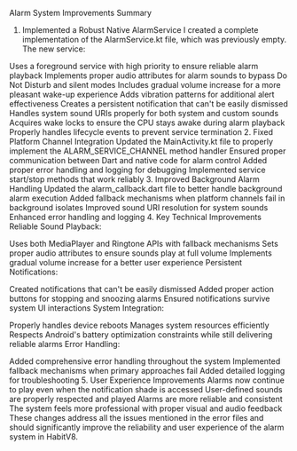 
Alarm System Improvements Summary
1. Implemented a Robust Native AlarmService
I created a complete implementation of the AlarmService.kt file, which was previously empty. The new service:

Uses a foreground service with high priority to ensure reliable alarm playback
Implements proper audio attributes for alarm sounds to bypass Do Not Disturb and silent modes
Includes gradual volume increase for a more pleasant wake-up experience
Adds vibration patterns for additional alert effectiveness
Creates a persistent notification that can't be easily dismissed
Handles system sound URIs properly for both system and custom sounds
Acquires wake locks to ensure the CPU stays awake during alarm playback
Properly handles lifecycle events to prevent service termination
2. Fixed Platform Channel Integration
Updated the MainActivity.kt file to properly implement the ALARM_SERVICE_CHANNEL method handler
Ensured proper communication between Dart and native code for alarm control
Added proper error handling and logging for debugging
Implemented service start/stop methods that work reliably
3. Improved Background Alarm Handling
Updated the alarm_callback.dart file to better handle background alarm execution
Added fallback mechanisms when platform channels fail in background isolates
Improved sound URI resolution for system sounds
Enhanced error handling and logging
4. Key Technical Improvements
Reliable Sound Playback:

Uses both MediaPlayer and Ringtone APIs with fallback mechanisms
Sets proper audio attributes to ensure sounds play at full volume
Implements gradual volume increase for a better user experience
Persistent Notifications:

Created notifications that can't be easily dismissed
Added proper action buttons for stopping and snoozing alarms
Ensured notifications survive system UI interactions
System Integration:

Properly handles device reboots
Manages system resources efficiently
Respects Android's battery optimization constraints while still delivering reliable alarms
Error Handling:

Added comprehensive error handling throughout the system
Implemented fallback mechanisms when primary approaches fail
Added detailed logging for troubleshooting
5. User Experience Improvements
Alarms now continue to play even when the notification shade is accessed
User-defined sounds are properly respected and played
Alarms are more reliable and consistent
The system feels more professional with proper visual and audio feedback
These changes address all the issues mentioned in the error files and should significantly improve the reliability and user experience of the alarm system in HabitV8.